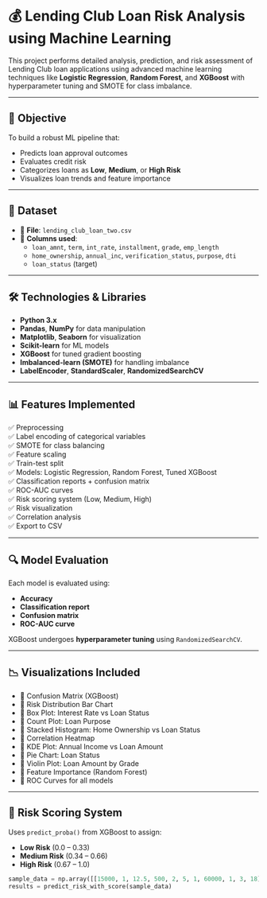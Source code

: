 # 💰 Lending Club Loan Risk Analysis using Machine Learning

This project performs detailed analysis, prediction, and risk assessment of Lending Club loan applications using advanced machine learning techniques like **Logistic Regression**, **Random Forest**, and **XGBoost** with hyperparameter tuning and SMOTE for class imbalance.

---

## 🎯 Objective

To build a robust ML pipeline that:
- Predicts loan approval outcomes
- Evaluates credit risk
- Categorizes loans as **Low**, **Medium**, or **High Risk**
- Visualizes loan trends and feature importance

---

## 📂 Dataset

- 📄 **File**: `lending_club_loan_two.csv`
- 📌 **Columns used**:
  - `loan_amnt`, `term`, `int_rate`, `installment`, `grade`, `emp_length`
  - `home_ownership`, `annual_inc`, `verification_status`, `purpose`, `dti`
  - `loan_status` (target)

---

## 🛠️ Technologies & Libraries

- **Python 3.x**
- **Pandas**, **NumPy** for data manipulation
- **Matplotlib**, **Seaborn** for visualization
- **Scikit-learn** for ML models
- **XGBoost** for tuned gradient boosting
- **Imbalanced-learn (SMOTE)** for handling imbalance
- **LabelEncoder**, **StandardScaler**, **RandomizedSearchCV**

---

## 📊 Features Implemented

✅ Preprocessing  
✅ Label encoding of categorical variables  
✅ SMOTE for class balancing  
✅ Feature scaling  
✅ Train-test split  
✅ Models: Logistic Regression, Random Forest, Tuned XGBoost  
✅ Classification reports + confusion matrix  
✅ ROC-AUC curves  
✅ Risk scoring system (Low, Medium, High)  
✅ Risk visualization  
✅ Correlation analysis  
✅ Export to CSV

---

## 🔍 Model Evaluation

Each model is evaluated using:
- **Accuracy**
- **Classification report**
- **Confusion matrix**
- **ROC-AUC curve**

XGBoost undergoes **hyperparameter tuning** using `RandomizedSearchCV`.

---

## 📉 Visualizations Included

- 📌 Confusion Matrix (XGBoost)
- 📌 Risk Distribution Bar Chart
- 📌 Box Plot: Interest Rate vs Loan Status
- 📌 Count Plot: Loan Purpose
- 📌 Stacked Histogram: Home Ownership vs Loan Status
- 📌 Correlation Heatmap
- 📌 KDE Plot: Annual Income vs Loan Amount
- 📌 Pie Chart: Loan Status
- 📌 Violin Plot: Loan Amount by Grade
- 📌 Feature Importance (Random Forest)
- 📌 ROC Curves for all models

---

## 🧪 Risk Scoring System

Uses `predict_proba()` from XGBoost to assign:
- **Low Risk** (0.0 – 0.33)
- **Medium Risk** (0.34 – 0.66)
- **High Risk** (0.67 – 1.0)

```python
sample_data = np.array([[15000, 1, 12.5, 500, 2, 5, 1, 60000, 1, 3, 18]])
results = predict_risk_with_score(sample_data)
